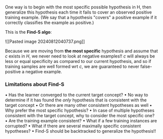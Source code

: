 One way is to begin
with the most specific possible hypothesis in H, then generalize this hypothesis
each time it fails to cover an observed positive training example. (We say that
a hypothesis "covers" a positive example if it correctly classifies the example as
positive.)

This is the **Find-S algo**:

![[Pasted image 20240812040737.png]]

Because we are moving from **the most specific** hypothesis and assume that $c$ exists in $H$, we never need to look at negative examples!! $c$ will always be less or equal specificity as compared to our current hypothesis, and so if training samples are well formed wrt $c$, we are guaranteed to never false-positive a negative example.

### Limitations about Find-S

• Has the learner converged to the current target concept?
• No way to determine if it has found the _only_ hypothesis that is consistent with
the target concept
• Or there are many other consistent hypotheses as well
• Why prefer the most specific hypothesis?
• In case of multiple hypotheses consistent with the target concept, why to
consider the most specific one?
• Are the training example consistent?
• What if a few training instances are corrupted?
• What if there are several maximally specific consistent hypotheses?
• Find-S should be backtracked to generalize the hypothesis!!